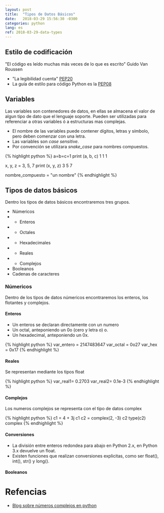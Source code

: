 ```yaml
---
layout: post
title:  "Tipos de Datos Básicos"
date:   2018-03-29 15:56:30 -0300
categories: python
lang: es
ref: 2018-03-29-data-types
---
```


## Estilo de codificación
"El código es leído muchas más veces de lo que es escrito" Guido Van Roussen
* "La legibilidad cuenta" [PEP20][PEP0020]
* La guía de estilo para código Python es la [PEP08][PEP0008]


## Variables
Las variables son contenedores de datos, en ellas se almacena el valor de algun tipo de dato que el lenguaje soporte. Pueden ser utilizadas para referenciar a otras variables ó a estructuras mas complejas.

* El nombre de las variables puede contener dígitos, letras y símbolo, pero deben comenzar con una letra.
* Las variables son *case sensitive*.
* Por convención se utilizara *snake_case* para nombres compuestos.

{% highlight python %}
a=b=c=1
print (a, b, c)
1 1 1

x, y, z = 3, 5, 7
print (x, y, z)
3 5 7

nombre_compuesto = "un nombre"
{% endhighlight %}


## Tipos de datos básicos
Dentro los tipos de datos básicos encontraremos tres grupos.

* Númericos
* * Enteros
* * Octales
* * Hexadecimales
* * Reales
* * Complejos
* Booleanos
* Cadenas de caracteres

### Númericos

Dentro de los tipos de datos númericos encontraremos los enteros, los flotantes y complejos.

#### Enteros
* Un enteros se declaran directamente con un numero
* Un octal, anteponiendo un 0o (cero y letra o) o.
* Un hexadecimal, anteponiendo un 0x.

{% highlight python %}
var_entero = 2147483647
var_octal = 0o27
var_hex = 0x17
{% endhighlight %}

#### Reales
Se representan mediante los tipos float

{% highlight python %}
var_real1= 0.2703
var_real2= 0.1e-3
{% endhighlight %}

#### Complejos
Los numeros complejos se representa con el tipo de datos complex

{% highlight python %}
c1 = 4 + 3j
c1
c2 = complex(2, -3)
c2
type(c2)
complex
{% endhighlight %}

#### Conversiones
* La división entre enteros redondea para abajo en Python 2.x, en Python 3.x devuelve un float.
* Existen funciones que realizan conversiones explicitas, como ser float(), int(), str() y long().



#### Booleanos


# Refencias
* [Blog sobre números complejos en python][complex]


[PEP0008]: https://www.python.org/dev/peps/pep-0008/
[PEP0020]: https://www.python.org/dev/peps/pep-0020/
[complex]: https://relopezbriega.github.io/blog/2015/10/12/numeros-complejos-con-python/
